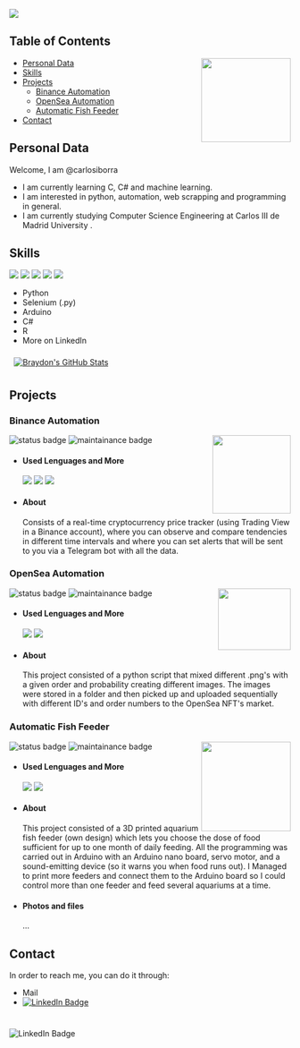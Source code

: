 <a href = "url"><img src = "https://user-images.githubusercontent.com/41797418/153309984-33746328-34c8-45d9-8810-296fdc9a1686.gif" align="center" ></a>

## Table of Contents
<a href = "url"><img src = "https://media.giphy.com/media/jdPMeyv9rn0hZHh8n9/giphy.gifhttps://media.giphy.com/media/kH1DBkPNyZPOk0BxrM/giphy.gif" align="right" width="160" height="150"></a>
* [Personal Data](#personal-data) 
* [Skills](#skills)
* [Projects](#projects)
  - [Binance Automation](#binance-automation)
  - [OpenSea Automation](#opensea-automation)
  - [Automatic Fish Feeder](#automatic-fish-feeder)
* [Contact](#contact)

## Personal Data
Welcome, I am @carlosiborra
  - I am currently learning C, C# and machine learning.
  - I am interested in python, automation, web scrapping and programming in general.
  - I am currently studying Computer Science Engineering at Carlos III de Madrid University .

## Skills
![](https://img.shields.io/badge/Code-Python-informational?style=flat&logo=python&logoColor=white&color=yellow)
![](https://img.shields.io/badge/Code-Selenium-informational?style=flat&logo=Selenium&logoColor=white&color=brown)
![](https://img.shields.io/badge/Code-Arduino-informational?style=flat&logo=Arduino&logoColor=white&color=lightgrey)
![](https://img.shields.io/badge/Code-CSharp-informational?style=flat&logo=CSharp&logoColor=white&color=blue)
![](https://img.shields.io/badge/Code-R-informational?style=flat&logo=R&logoColor=white&color=red)

  - Python
  - Selenium (.py)
  - Arduino
  - C#
  - R
  - More on LinkedIn

<a href="https://github.com/carlosiborra"><img align="center" style="margin:0.5rem" src="https://github-readme-stats.vercel.app/api?username=carlosiborra&show_icons=true&line_height=27&count_private=true&title_color=ffffff&text_color=c9cacc&icon_color=4AB097&bg_color=1A2B34" alt="Braydon's GitHub Stats" /></a>

## Projects
  ### Binance Automation
  ![status badge](https://img.shields.io/static/v1?label=Status&message=private&color=red)
  ![maintainance badge](	https://img.shields.io/badge/Maintained%3F-yes-green.svg)
  <a href = "url"><img src = "https://media.giphy.com/media/0KQHJ6xghJqgOJ8zl1/giphy.gif" align="right" width="140" height="140"></a>
   - #### Used Lenguages and More
      ![](https://img.shields.io/badge/Code-Python-informational?style=flat&logo=python&logoColor=white&color=yellow)
      ![](https://img.shields.io/badge/Code-Selenium-informational?style=flat&logo=Selenium&logoColor=white&color=brown)
      ![](https://img.shields.io/badge/Code-TeleBot-informational?style=flat&logo=Telegram&logoColor=white&color=4AB197)
   - #### About
      Consists of a real-time cryptocurrency price tracker (using Trading View in a Binance account), where you can observe and compare tendencies in different time intervals and where you can set alerts that will be sent to you via a Telegram bot with all the data.
   
  ### OpenSea Automation
  ![status badge](https://img.shields.io/static/v1?label=Status&message=private&color=red)
  ![maintainance badge](https://img.shields.io/badge/Maintained%3F-no-red.svg)
  <a href = "url"><img src = "https://media.giphy.com/media/HRuLuZ4d0ekCZlHVlt/giphy.gif" align="right" width="130" height="110"></a>
   - #### Used Lenguages and More
      ![](https://img.shields.io/badge/Code-Python-informational?style=flat&logo=python&logoColor=white&color=yellow)
      ![](https://img.shields.io/badge/Code-Selenium-informational?style=flat&logo=Selenium&logoColor=white&color=brown)
   - #### About
      This project consisted of a python script that mixed different .png's with a given order and probability creating different images. The images were stored in a folder and then picked up and uploaded sequentially with different ID's and order numbers to the OpenSea NFT's market.

  ### Automatic Fish Feeder
  ![status badge](https://img.shields.io/static/v1?label=Status&message=private&color=red)
  ![maintainance badge](https://img.shields.io/badge/Maintained%3F-no-red.svg)
  <a href = "url"><img src = "https://media.giphy.com/media/Jh11uVLJx3a8emy29U/giphy.gif" align="right" width="160" height="160"></a>
   - #### Used Lenguages and More
      ![](https://img.shields.io/static/v1?label=3D&message=printer&color=green)
      ![](https://img.shields.io/badge/Code-Arduino-informational?style=flat&logo=Arduino&logoColor=white&color=lightgrey)
   - #### About
      This project consisted of a 3D printed aquarium fish feeder (own design) which lets you choose the dose of food sufficient for up to one month of daily feeding.
      All the programming was carried out in Arduino with an Arduino nano board, servo motor, and a sound-emitting device (so it warns you when food runs out).
     I Managed to print more feeders and connect them to the Arduino board so I could control more than one feeder and feed several aquariums at a time.
   - #### Photos and files
      ...

## Contact
In order to reach me, you can do it through:
  - Mail
  - [![LinkedIn Badge](https://img.shields.io/badge/LinkedIn-Profile-informational?style=flat&logo=linkedin&logoColor=white&color=0D76A8)](https://www.linkedin.com/in/carlos-iborra-llopis-bb84a1214/) 

#
![LinkedIn Badge](http://ForTheBadge.com/images/badges/built-by-developers.svg)
<!---
Hi intruder!
--->
